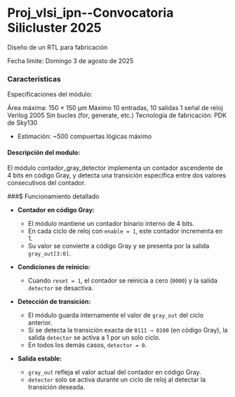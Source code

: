# Proj_vlsi_ipn--Convocatoria Silicluster 2025
Diseño de un RTL para fabricación

Fecha límite: Domingo 3 de agosto de 2025
### Caracteristicas
Especificaciones del módulo:

Área máxima: 150 × 150 µm
Máximo 10 entradas, 10 salidas
1 señal de reloj
Verilog 2005
Sin bucles (for, generate, etc.)
Tecnología de fabricación: PDK de Sky130
- Estimación: ~500 compuertas lógicas máximo

#### Descripción del modulo:

El módulo contador_gray_detector implementa un contador ascendente de 4 bits en código Gray, y detecta una transición específica entre dos valores consecutivos del contador. 

###$ Funcionamiento detallado

- **Contador en código Gray:**
  - El módulo mantiene un contador binario interno de 4 bits.
  - En cada ciclo de reloj con `enable = 1`, este contador incrementa en 1.
  - Su valor se convierte a código Gray y se presenta por la salida `gray_out[3:0]`.

- **Condiciones de reinicio:**
  - Cuando `reset = 1`, el contador se reinicia a cero (`0000`) y la salida `detector` se desactiva.

- **Detección de transición:**
  - El módulo guarda internamente el valor de `gray_out` del ciclo anterior.
  - Si se detecta la transición exacta de `0111 → 0100` (en código Gray), la salida `detector` se activa a 1 por un solo ciclo.
  - En todos los demás casos, `detector = 0`.

- **Salida estable:**
  - `gray_out` refleja el valor actual del contador en código Gray.
  - `detector` solo se activa durante un ciclo de reloj al detectar la transición deseada.
